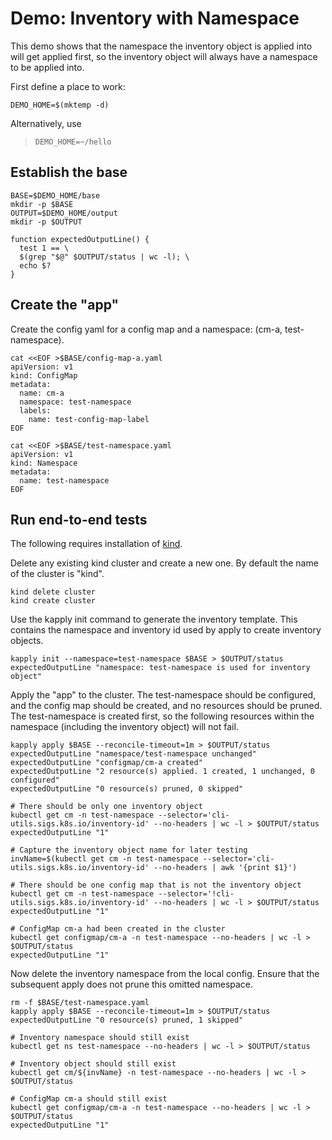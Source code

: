 [kind]: https://github.com/kubernetes-sigs/kind

# Demo: Inventory with Namespace

This demo shows that the namespace the inventory object
is applied into will get applied first, so the inventory
object will always have a namespace to be applied into.

First define a place to work:

<!-- @makeWorkplace @testE2EAgainstLatestRelease -->
```
DEMO_HOME=$(mktemp -d)
```

Alternatively, use

> ```
> DEMO_HOME=~/hello
> ```

## Establish the base

<!-- @createBase @testE2EAgainstLatestRelease -->
```
BASE=$DEMO_HOME/base
mkdir -p $BASE
OUTPUT=$DEMO_HOME/output
mkdir -p $OUTPUT

function expectedOutputLine() {
  test 1 == \
  $(grep "$@" $OUTPUT/status | wc -l); \
  echo $?
}
```

## Create the "app"

Create the config yaml for a config map and a namespace: (cm-a, test-namespace).

<!-- @createFirstConfigMaps @testE2EAgainstLatestRelease-->
```
cat <<EOF >$BASE/config-map-a.yaml
apiVersion: v1
kind: ConfigMap
metadata:
  name: cm-a
  namespace: test-namespace
  labels:
    name: test-config-map-label
EOF

cat <<EOF >$BASE/test-namespace.yaml
apiVersion: v1
kind: Namespace
metadata:
  name: test-namespace
EOF
```

## Run end-to-end tests

The following requires installation of [kind].

Delete any existing kind cluster and create a new one. By default the name of the cluster is "kind".

<!-- @deleteAndCreateKindCluster @testE2EAgainstLatestRelease -->
```
kind delete cluster
kind create cluster
```

Use the kapply init command to generate the inventory template. This contains
the namespace and inventory id used by apply to create inventory objects. 
<!-- @createInventoryTemplate @testE2EAgainstLatestRelease-->
```
kapply init --namespace=test-namespace $BASE > $OUTPUT/status
expectedOutputLine "namespace: test-namespace is used for inventory object"
```

Apply the "app" to the cluster. The test-namespace should be configured, and
the config map should be created, and no resources should be pruned. The
test-namespace is created first, so the following resources within the namespace
(including the inventory object) will not fail.
<!-- @runApply @testE2EAgainstLatestRelease -->
```
kapply apply $BASE --reconcile-timeout=1m > $OUTPUT/status
expectedOutputLine "namespace/test-namespace unchanged"
expectedOutputLine "configmap/cm-a created"
expectedOutputLine "2 resource(s) applied. 1 created, 1 unchanged, 0 configured"
expectedOutputLine "0 resource(s) pruned, 0 skipped"

# There should be only one inventory object
kubectl get cm -n test-namespace --selector='cli-utils.sigs.k8s.io/inventory-id' --no-headers | wc -l > $OUTPUT/status
expectedOutputLine "1"

# Capture the inventory object name for later testing
invName=$(kubectl get cm -n test-namespace --selector='cli-utils.sigs.k8s.io/inventory-id' --no-headers | awk '{print $1}')

# There should be one config map that is not the inventory object
kubectl get cm -n test-namespace --selector='!cli-utils.sigs.k8s.io/inventory-id' --no-headers | wc -l > $OUTPUT/status
expectedOutputLine "1"

# ConfigMap cm-a had been created in the cluster
kubectl get configmap/cm-a -n test-namespace --no-headers | wc -l > $OUTPUT/status
expectedOutputLine "1"
```

Now delete the inventory namespace from the local config. Ensure
that the subsequent apply does not prune this omitted namespace.
<!-- @noPruneInventoryNamespace @testE2EAgainstLatestRelease -->
```
rm -f $BASE/test-namespace.yaml
kapply apply $BASE --reconcile-timeout=1m > $OUTPUT/status
expectedOutputLine "0 resource(s) pruned, 1 skipped"

# Inventory namespace should still exist
kubectl get ns test-namespace --no-headers | wc -l > $OUTPUT/status

# Inventory object should still exist
kubectl get cm/${invName} -n test-namespace --no-headers | wc -l > $OUTPUT/status

# ConfigMap cm-a should still exist
kubectl get configmap/cm-a -n test-namespace --no-headers | wc -l > $OUTPUT/status
expectedOutputLine "1"

